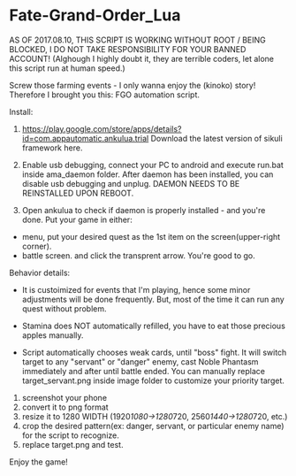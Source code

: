 # Fate-Grand-Order_Lua
AS OF 2017.08.10, THIS SCRIPT IS WORKING WITHOUT ROOT / BEING BLOCKED, I DO NOT TAKE RESPONSIBILITY FOR YOUR BANNED ACCOUNT! (Alghough I highly doubt it, they are terrible coders, let alone this script run at human speed.)

Screw those farming events - I only wanna enjoy the (kinoko) story!
Therefore I brought you this: FGO automation script.

Install:
1. https://play.google.com/store/apps/details?id=com.appautomatic.ankulua.trial
Download the latest version of sikuli framework here.

2. Enable usb debugging, connect your PC to android and execute run.bat inside ama_daemon folder. After daemon has been installed, you can disable usb debugging and unplug. DAEMON NEEDS TO BE REINSTALLED UPON REBOOT.

3. Open ankulua to check if daemon is properly installed - and you're done.
Put your game in either:
- menu, put your desired quest as the 1st item on the screen(upper-right corner).
- battle screen.
and click the transprent arrow. You're good to go.


Behavior details:
- It is custoimized for events that I'm playing, hence some minor adjustments will be done frequently.
But, most of the time it can run any quest without problem.

- Stamina does NOT automatically refilled, you have to eat those precious apples manually.

- Script automatically chooses weak cards, until "boss" fight.
It will switch target to any "servant" or "danger" enemy, cast Noble Phantasm immediately and after until battle ended.
You can manually replace target_servant.png inside image folder to customize your priority target.
1. screenshot your phone
2. convert it to png format
3. resize it to 1280 WIDTH (1920*1080->1280*720, 2560*1440->1280*720, etc.)
4. crop the desired pattern(ex: danger, servant, or particular enemy name) for the script to recognize.
5. replace target.png and test.

Enjoy the game!
